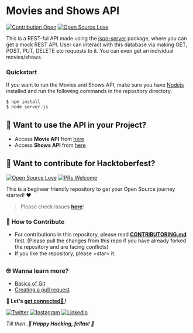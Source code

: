 # Movies and Shows API
[![Contribution Open](https://img.shields.io/badge/contributions-welcome-brightgreen.svg?style=flat)](https://github.com/nayyyhaa/movies-and-shows-api/CONTRIBUTING.md)
[![Open Source Love](https://badges.frapsoft.com/os/v1/open-source.svg?v=103)](https://github.com/nayyyhaa/movies-and-shows-api/issues)

This is a REST-ful API made using the [json-server](https://github.com/typicode/json-server) package, where you can get a mock REST API.
User can interact with this database via making GET, POST, PUT, DELETE etc requests to it. You can even get an individual movies/shows. 

### Quickstart
If you want to run the Movies and Shows API, make sure you have [Nodejs](https://nodejs.org/en/) installed and run the following commands in the repository directory.
```
$ npm install
$ node server.js
```

## 🥳 Want to use the API in your Project? 
- Access **Movie API** from [here](https://movies-and-shows-api.herokuapp.com/movies)
- Access **Shows API** from [here](https://movies-and-shows-api.herokuapp.com/shows)

## 🎃 Want to contribute for Hacktoberfest?

[![Open Source Love](https://badges.frapsoft.com/os/v2/open-source.svg?v=103)](https://github.com/nayyyhaa) [![PRs Welcome](https://img.shields.io/badge/PRs-welcome-brightgreen.svg?style=flat&logo=github)](https://github.com/nayyyhaa/movies-and-shows-api/pulls)

This is a begineer friendly repository to get your Open Source journey started! ❤️
> Please check issues **[here](https://github.com/nayyyhaa/movies-and-shows-api/issues/)**!

### 🤔 How to Contribute 
- For contributions in this repository, please read **[CONTRIBUTORING.md](https://github.com/nayyyhaa/movies-and-shows-api/blob/main/CONTRIBUTING.md)** first. (Please pull the changes from this repo if you have already forked the repository and are facing conflicts)
- If you like the repository, please ⭐star⭐ it.

### 🤓 Wanna learn more?

- [Basics of Git](https://try.github.io)
- [Creating a pull request](https://services.github.com/on-demand/intro-to-github/create-pull-request)

**🤩 Let's [get connected🤝 ](https://www.linkedin.com/in/nayyyhaa/)!**
 
[![Twitter](https://img.shields.io/badge/Twitter-1DA1F2?style=for-the-badge&logo=twitter&logoColor=whitel)](https://twitter.com/nayyyhaa)  [![Instagram](https://img.shields.io/badge/Instagram-E4405F?style=for-the-badge&logo=instagram&logoColor=white)](https://www.instagram.com/nehacode/) [![LinkedIn](https://img.shields.io/badge/LinkedIn-0077B5?style=for-the-badge&logo=linkedin&logoColor=white)](https://www.linkedin.com/in/nayyyhaa/)

*Till then..**🎃 Happy Hacking, fellas! 🎃***
